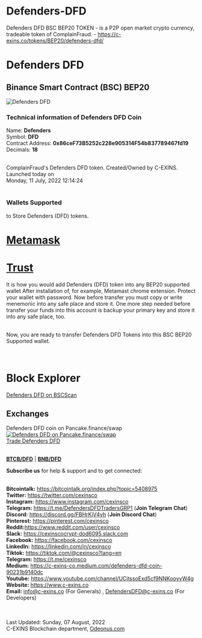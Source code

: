 # Defenders-DFD
Defenders DFD BSC BEP20 TOKEN - is a P2P open market crypto currency, tradeable token of ComplainFraud. - https://c-exins.co/tokens/BEP20/defenders-dfd/

<h1>Defenders DFD</h1>
<h2>Binance Smart Contract (BSC) BEP20</h2>
<img src="https://c-exins.co/tokens/BEP20/defenders-dfd/images/Defenders-DFD-200x200.png" alt="Defenders DFD" title="Defenders DFD" /> <br />


<h3>Technical information of Defenders DFD Coin</h3>

Name: <b>Defenders</b> <br />
Symbol: <b>DFD</b> <br />
Contract Address: <b>0x86ceF73B5252c228e905314F54b837789467fd19</b> <br />
Decimals: <b>18</b> <br /> <br />

ComplainFraud's Defenders DFD token. Created/Owned by C-EXINS. Launched today on <br />
Monday, 11 July, 2022 12:14:24 <br />
 <br />

<h3>Wallets Supported</h3> to Store Defenders (DFD) tokens. <br />


<h1><a href="https://microsoftedge.microsoft.com/addons/detail/metamask/ejbalbakoplchlghecdalmeeeajnimhm?hl=en-US" title="Defenders DFD on Metamask">Metamask</a></h1> <h1><a href="https://trustwallet.com/dl/apk" title="Defenders DFD on Tron Wallet">Trust</a></h1>


It is how you would add Defenders (DFD) token into any BEP20 supported wallet 
After installation of, for example, Metamast chrome extension. Protect your wallet with password. Now before transfer
you must copy or write menemonic into any safe place and store it. One more step needed before transfer your funds into
this account is backup your primary key and store it into any safe place, too. <br /> <br />

Now, you are ready to transfer Defenders DFD Tokens into this BSC BEP20 Supported wallet. <br /> <br /> <br />
 


<h1>Block Explorer</h1>
<a href="https://bscscan.com/token/0x86ceF73B5252c228e905314F54b837789467fd19" title="Defenders DFD block explorer">Defenders DFD on BSCScan</a>



<h2>Exchanges</h2>
Defenders DFD coin on Pancake.finance/swap <br />
<a href="https://pancakeswap.finance/swap?inputCurrency=0x7130d2A12B9BCbFAe4f2634d864A1Ee1Ce3Ead9c&outputCurrency=0x86ceF73B5252c228e905314F54b837789467fd19" title="Trade Defenders DFD on Pancake.finance/swap">
<img src="https://www.c-exins.co/tokens/ERC20/odematic-odm/images/pancake.finace.png" alt="Defenders DFD on Pancake.finance/swap" title="Defenders DFD on Pancake.finance/swap" /> <br/>
Trade Defenders DFD</a> <br/> <br />

<a href="https://pancakeswap.finance/swap?inputCurrency=0x7130d2A12B9BCbFAe4f2634d864A1Ee1Ce3Ead9c&outputCurrency=0x86ceF73B5252c228e905314F54b837789467fd19" title="BTCB/DFD"><b>BTCB/DFD</b></a> | <a href="https://pancakeswap.finance/swap?outputCurrency=0x86ceF73B5252c228e905314F54b837789467fd19" title=""><b>BNB/DFD</b></a>



<b>Subscribe us</b> for help & support and to get connected:<br/><br/>


<b>Bitcointalk:</b> https://bitcointalk.org/index.php?topic=5408975 <br/>
<b>Twitter:</b> https://twitter.com/cexinsco <br/>
<b>Instagram:</b> https://www.instagram.com/cexinsco <br/>
<b>Telegram:</b> https://t.me/DefendersDFDTradersGRP1 (<b>Join Telegram Chat</b>) <br/>
<b>Discord:</b> https://discord.gg/FBHrKjV4yh (<b>Join Discord Chat</b>) <br/>
<b>Pinterest:</b> https://pinterest.com/cexinsco <br/>
<b>Reddit:</b>https://www.reddit.com/user/cexinsco <br/>
<b>Slack:</b> https://cexinscocrypt-dod6095.slack.com <br/>
<b>Facebook:</b> https://facebook.com/cexinsco <br/>
<b>LinkedIn:</b> https://linkedin.com/in/cexinsco <br/>
<b>Tiktok:</b> https://tiktok.com/@cexinsco?lang=en <br/>
<b>Telegram:</b> https://t.me/cexinsco <br/>
<b>Medium:</b> https://c-exins-co.medium.com/defenders-dfd-coin-90231b9140dc <br/>
<b>Youtube:</b> https://www.youtube.com/channel/UCjtssoExd5cf9NNKooyvW4g <br/>
<b>Website:</b> https://www.c-exins.co <br/>
<b>Email:</b> info@c-exins.co (For Generals) , DefendersDFD@c-exins.co (For Developers) <br/> <br/> <br/>


Last Updated: Sunday, 07 August, 2022 <br/>
C-EXINS Blockchain department, <a href="http://Odeonus.com" title="Odeonus.com">Odeonus.com</a> <br/>

